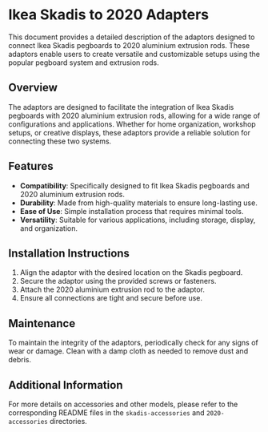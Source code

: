 # Ikea Skadis to 2020 Adapters

This document provides a detailed description of the adaptors designed to connect Ikea Skadis pegboards to 2020 aluminium extrusion rods. These adaptors enable users to create versatile and customizable setups using the popular pegboard system and extrusion rods.

## Overview

The adaptors are designed to facilitate the integration of Ikea Skadis pegboards with 2020 aluminium extrusion rods, allowing for a wide range of configurations and applications. Whether for home organization, workshop setups, or creative displays, these adaptors provide a reliable solution for connecting these two systems.

## Features

- **Compatibility**: Specifically designed to fit Ikea Skadis pegboards and 2020 aluminium extrusion rods.
- **Durability**: Made from high-quality materials to ensure long-lasting use.
- **Ease of Use**: Simple installation process that requires minimal tools.
- **Versatility**: Suitable for various applications, including storage, display, and organization.

## Installation Instructions

1. Align the adaptor with the desired location on the Skadis pegboard.
2. Secure the adaptor using the provided screws or fasteners.
3. Attach the 2020 aluminium extrusion rod to the adaptor.
4. Ensure all connections are tight and secure before use.

## Maintenance

To maintain the integrity of the adaptors, periodically check for any signs of wear or damage. Clean with a damp cloth as needed to remove dust and debris.

## Additional Information

For more details on accessories and other models, please refer to the corresponding README files in the `skadis-accessories` and `2020-accessories` directories.